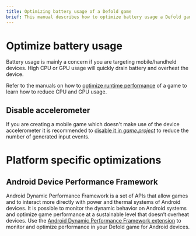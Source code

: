 ```yaml
---
title: Optimizing battery usage of a Defold game
brief: This manual describes how to optimize battery usage a Defold game.
---
```


# Optimize battery usage
Battery usage is mainly a concern if you are targeting mobile/handheld devices. High CPU or GPU usage will quickly drain battery and overheat the device.

Refer to the manuals on how to [optimize runtime performance](/manuals/optimization-speed) of a game to learn how to reduce CPU and GPU usage.

## Disable accelerometer
If you are creating a mobile game which doesn't make use of the device accelerometer it is recommended to [disable it in *game.project*](/manuals/project-settings/#use-accelerometer) to reduce the number of generated input events.


# Platform specific optimizations

## Android Device Performance Framework

Android Dynamic Performance Framework is a set of APIs that allow games and to interact more directly with power and thermal systems of Android devices. It is possible to monitor the dynamic behavior on Android systems and optimize game performance at a sustainable level that doesn’t overheat devices. Use the [Android Dynamic Performance Framework extension](https://defold.com/extension-adpf/) to monitor and optimize performance in your Defold game for Android devices.